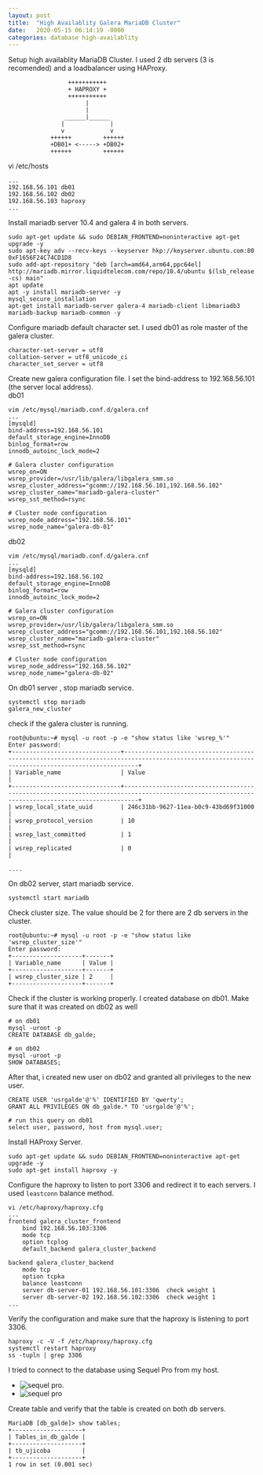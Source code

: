 ```yaml
---
layout: post
title:  "High Availablity Galera MariaDB Cluster"
date:   2020-05-15 06:14:19 -0000
categories: database high-availablity
---
```


Setup high availablity MariaDB Cluster. I used 2 db servers (3 is recomended) and a loadbalancer using HAProxy.
```
                 +++++++++++
                 + HAPROXY +
                 +++++++++++
                      |
                      |
                ______|______
               |             |
               v             v
            ++++++         ++++++            
            +DB01+ <-----> +DB02+
            ++++++         ++++++
```

vi /etc/hosts
```
...
192.168.56.101 db01
192.168.56.102 db02
192.168.56.103 haproxy
...
```

Install mariadb server 10.4 and galera 4 in both servers.
```
sudo apt-get update && sudo DEBIAN_FRONTEND=noninteractive apt-get upgrade -y
sudo apt-key adv --recv-keys --keyserver hkp://keyserver.ubuntu.com:80 0xF1656F24C74CD1D8
sudo add-apt-repository "deb [arch=amd64,arm64,ppc64el] http://mariadb.mirror.liquidtelecom.com/repo/10.4/ubuntu $(lsb_release -cs) main"
apt update
apt -y install mariadb-server -y
mysql_secure_installation
apt-get install mariadb-server galera-4 mariadb-client libmariadb3 mariadb-backup mariadb-common -y
```
Configure mariadb default character set. I used db01 as role master of the galera cluster.
```
character-set-server = utf8
collation-server = utf8_unicode_ci
character_set_server = utf8
```
Create new galera configuration file. I set the bind-address to 192.168.56.101 (the server local address).  
db01
```
vim /etc/mysql/mariadb.conf.d/galera.cnf
...
[mysqld]
bind-address=192.168.56.101
default_storage_engine=InnoDB
binlog_format=row
innodb_autoinc_lock_mode=2

# Galera cluster configuration
wsrep_on=ON
wsrep_provider=/usr/lib/galera/libgalera_smm.so
wsrep_cluster_address="gcomm://192.168.56.101,192.168.56.102"
wsrep_cluster_name="mariadb-galera-cluster"
wsrep_sst_method=rsync

# Cluster node configuration
wsrep_node_address="192.168.56.101"
wsrep_node_name="galera-db-01"

```
db02
```
vim /etc/mysql/mariadb.conf.d/galera.cnf
...
[mysqld]
bind-address=192.168.56.102
default_storage_engine=InnoDB
binlog_format=row
innodb_autoinc_lock_mode=2

# Galera cluster configuration
wsrep_on=ON
wsrep_provider=/usr/lib/galera/libgalera_smm.so
wsrep_cluster_address="gcomm://192.168.56.101,192.168.56.102"
wsrep_cluster_name="mariadb-galera-cluster"
wsrep_sst_method=rsync

# Cluster node configuration
wsrep_node_address="192.168.56.102"
wsrep_node_name="galera-db-02"
```

On db01 server , stop mariadb service.
```
systemctl stop mariadb
galera_new_cluster
```
check if the galera cluster is running.
```
root@ubuntu:~# mysql -u root -p -e "show status like 'wsrep_%'"
Enter password: 
+-------------------------------+------------------------------------------------------------------------------------------------------------------------------------------------+
| Variable_name                 | Value                                                                                                                                          |
+-------------------------------+------------------------------------------------------------------------------------------------------------------------------------------------+
| wsrep_local_state_uuid        | 246c31bb-9627-11ea-b0c9-43bd69f31000                                                                                                           |
| wsrep_protocol_version        | 10                                                                                                                                             |
| wsrep_last_committed          | 1                                                                                                                                              |
| wsrep_replicated              | 0                                                                                                                                              |

....
```
On db02 server, start mariadb service.
```
systemctl start mariadb
```
Check cluster size. The value should be 2 for there are 2 db servers in the cluster.
```
root@ubuntu:~# mysql -u root -p -e "show status like 'wsrep_cluster_size'"
Enter password: 
+--------------------+-------+
| Variable_name      | Value |
+--------------------+-------+
| wsrep_cluster_size | 2     |
+--------------------+-------+
```
Check if the cluster is working properly. I created database on db01. Make sure that it was created on db02 as well
```
# on db01
mysql -uroot -p
CREATE DATABASE db_galde;

# on db02
mysql -uroot -p
SHOW DATABASES;
```
After that, i created new user on db02 and granted all privileges to the new user.
```
CREATE USER 'usrgalde'@'%' IDENTIFIED BY 'qwerty';
GRANT ALL PRIVILEGES ON db_galde.* TO 'usrgalde'@'%';

# run this query on db01
select user, password, host from mysql.user;
```

Install HAProxy Server.
```
sudo apt-get update && sudo DEBIAN_FRONTEND=noninteractive apt-get upgrade -y
sudo apt-get install haproxy -y
```
Configure the haproxy to listen to port 3306 and redirect it to each servers. I used `leastconn` balance method.
```
vi /etc/haproxy/haproxy.cfg
...
frontend galera_cluster_frontend
    bind 192.168.56.103:3306
    mode tcp
    option tcplog
    default_backend galera_cluster_backend

backend galera_cluster_backend
    mode tcp
    option tcpka
    balance leastconn
    server db-server-01 192.168.56.101:3306  check weight 1
    server db-server-02 192.168.56.102:3306  check weight 1
...

```
Verify the configuration and make sure that the haproxy is listening to port 3306.
```
haproxy -c -V -f /etc/haproxy/haproxy.cfg
systemctl restart haproxy
ss -tupln | grep 3306
```

I tried to connect to the database using Sequel Pro from my host.  
- <img src="/images/sequelpro_connect.png" alt="sequel pro" class="img-responsive"/>. 
- <img src="/images/sequelpro_createtable.png" alt="sequel pro" class="img-responsive"/>

Create table and verify that the table is created on both db servers.
```
MariaDB [db_galde]> show tables;
+--------------------+
| Tables_in_db_galde |
+--------------------+
| tb_ujicoba         |
+--------------------+
1 row in set (0.001 sec)
```
